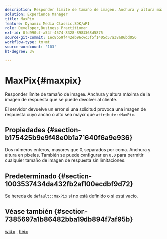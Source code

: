 ```yaml
---
description: Responder límite de tamaño de imagen. Anchura y altura máxima de la imagen de respuesta que se puede devolver al cliente.
solution: Experience Manager
title: MaxPix
feature: Dynamic Media Classic,SDK/API
role: Developer,Business Practitioner
exl-id: 0fd990cf-a54f-4574-8328-8988368d5875
source-git-commit: 1ec8b59f442eb96c6c3f5f1405d57a38a86bd056
workflow-type: tm+mt
source-wordcount: '103'
ht-degree: 3%

---
```


# MaxPix{#maxpix}

Responder límite de tamaño de imagen. Anchura y altura máxima de la imagen de respuesta que se puede devolver al cliente.

El servidor devuelve un error si una solicitud provoca una imagen de respuesta cuyo ancho o alto sea mayor que `attribute::MaxPix`.

## Propiedades {#section-b175425b9e9f48e0b1a71640f6a9e936}

Dos números enteros, mayores que 0, separados por coma. Anchura y altura en píxeles. También se puede configurar en `0,0` para permitir cualquier tamaño de imagen de respuesta sin limitaciones.

## Predeterminado {#section-1003537434da432fb2af100ecdbf9d72}

Se hereda de `default::MaxPix` si no está definido o si está vacío.

## Véase también {#section-7385697a1b86482bba19db894f7af95b}

[wid=](../../../../../is-api/http-ref/image-serving-api-ref/c-http-protocol-reference/c-command-reference/r-is-http-wid.md#reference-bfeadcb67bf4485f851eb21345527e47) ,  [hei=](../../../../../is-api/http-ref/image-serving-api-ref/c-http-protocol-reference/c-command-reference/r-is-http-hei.md#reference-6d6f556ccc0e4b98a815e8a5c1944a96)
